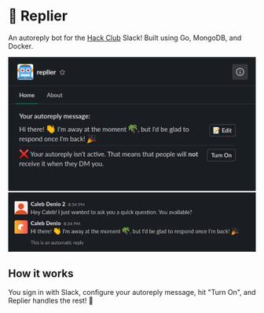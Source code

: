 # 🤖 Replier

An autoreply bot for the [Hack Club](https://hackclub.com) Slack! Built using Go, MongoDB, and Docker.

![](./img/screenshot1.png)
![](./img/screenshot2.png)

## How it works

You sign in with Slack, configure your autoreply message, hit "Turn On", and Replier handles the rest! 🎉